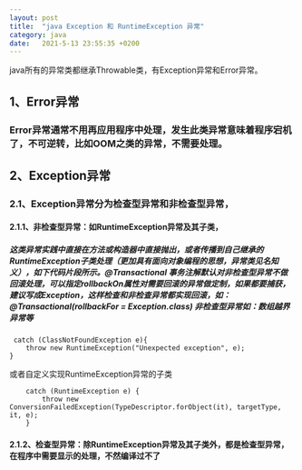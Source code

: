 ```yaml
---
layout: post
title:  "java Exception 和 RuntimeException 异常"
category: java
date:   2021-5-13 23:55:35 +0200
---
```


java所有的异常类都继承Throwable类，有Exception异常和Error异常。

## 1、Error异常
### Error异常通常不用再应用程序中处理，发生此类异常意味着程序宕机了，不可逆转，比如OOM之类的异常，不需要处理。
## 2、Exception异常
### 2.1、Exception异常分为检查型异常和非检查型异常，
#### 2.1.1、非检查型异常：如RuntimeException异常及其子类，
##### 这类异常实践中直接在方法或构造器中直接抛出，或者传播到自己继承的RuntimeException子类处理（更加具有面向对象编程的思想，异常类见名知义），如下代码片段所示。@Transactional 事务注解默认对非检查型异常不做回滚处理，可以指定rollbackOn属性对需要回滚的异常做定制，如果都要捕获，建议写成Exception，这样检查和非检查异常都实现回滚，如： @Transactional(rollbackFor = Exception.class) 非检查型异常如：数组越界异常等 
```
 catch (ClassNotFoundException e){
    throw new RuntimeException("Unexpected exception", e);
}
```
或者自定义实现RuntimeException异常的子类
```
    catch (RuntimeException e) {
        throw new ConversionFailedException(TypeDescriptor.forObject(it), targetType, it, e);
    }
```
#### 2.1.2、检查型异常：除RuntimeException异常及其子类外，都是检查型异常，在程序中需要显示的处理，不然编译过不了
